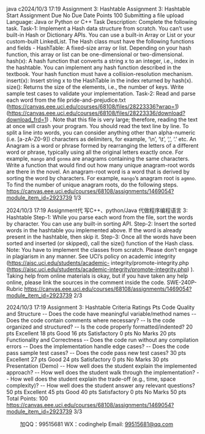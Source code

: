 java c2024/10/3 17:19
Assignment 3: Hashtable
Assignment 3: Hashtable
Start Assignment
Due No Due Date Points 100
Submitting a file upload
Language: Java or Python or C++
Task Description: Complete the following task.
Task-1: Implement a Hash data structure from scratch. You can’t use built-in Hash or Dictionary APIs. You can use a built-in Array or List or your custom-built LinkedList. The Hash class must have the following functions and fields -
HashTable: A fixed-size array or list. Depending on your hash function, this array or list can be one-dimensional or two-dimensional.
hash(x): A hash function that converts a string x to an integer, i.e., index in the hashtable. You can implement any hash function described in the textbook. Your hash function must have a collision-resolution mechanism.
insert(x): Insert string x to the HashTable in the index returned by hash(x). size(): Returns the size of the elements, i.e., the number of keys.
Write sample test cases to validate your implementation.
Task-2: Read and parse each word from the file pride-and-prejudice.txt (https://canvas.eee.uci.edu/courses/68108/files/28223336?wrap=1) (https://canvas.eee.uci.edu/courses/68108/files/28223336/download?download_frd=1) . Note that this file is very large; therefore, reading the text at once will crash your program. You should read the text line by line. To split a line into words, you can consider anything other than alpha-numeric (i.e. [a-zA-Z0-9]) characters as delimiters, for example, ‘\n’, ‘\t’, ‘,’, ‘.’ etc.
An Anagram is a word or phrase formed by rearranging the letters of a different word or phrase, typically using all the original letters exactly once. For example, `mango` and `gonma` are anagrams containing the same characters. Write a function that would find out how many unique anagram-root words are there in the novel. An anagram-root word is a word that is derived by sorting the word by characters. For example, `mango`’s anagram root is `agmno`.
To find the number of unique anagram roots, do the following steps.
        https://canvas.eee.uci.edu/courses/68108/assignments/1469054?module_item_id=2923739 1/3

2024/10/3 17:19 Assignment代 写C++、python/Java
代做程序编程语言 3: Hashtable
Step-1: While you parse each word from the file, sort the words by character. You can use any built-in sorting API.
Step-2: Insert the sorted words in the hashtable you implemented above. If the word is already present in the hashtable, then skip it.
Step-3: Once all the words have been sorted and inserted (or skipped), call the size() function of the Hash class.
Note: You have to implement the classes from scratch. Please don’t engage in plagiarism in any manner. See UCI’s policy on academic integrity (https://aisc.uci.edu/students/academic- integrity/promote-integrity.php (https://aisc.uci.edu/students/academic-integrity/promote-integrity.php) ). Taking help from online materials is okay, but if you have taken any help online, please link the sources in the comment inside the code.
SWE-240P-Rubric
      https://canvas.eee.uci.edu/courses/68108/assignments/1469054?module_item_id=2923739 2/3

2024/10/3 17:19 Assignment 3: Hashtable
    Criteria Ratings Pts
   Code Quality and Structure
-- Does the code have meaningful variable/method names
-- Does the code contain comments where necessary? -- Is the code organized and structured?
-- Is the code properly formatted/indented?
 20 pts Excellent
  18 pts Good
16 pts Satisfactory
 0 pts No Marks
   20 pts
  Functionality and Correctness
-- Does the code run without any compilation errors -- Does the implementation handle edge cases?
-- Does the code pass sample test cases?
-- Does the code pass new test cases?
  30 pts Excellent
  27 pts Good
24 pts Satisfactory
 0 pts No Marks
   30 pts
  Presentation (Demo)
-- How well does the student explain the implemented approach?
-- How well does the student walk through the implementation?
-- How well does the student explain the trade-off (e.g., time, space complexity)?
-- How well does the student answer any relevant questions?
  50 pts Excellent
  45 pts Good
40 pts Satisfactory
 0 pts No Marks
  50 pts
    Total Points: 100
   https://canvas.eee.uci.edu/courses/68108/assignments/1469054?module_item_id=2923739
3/3


         
加QQ：99515681  WX：codinghelp  Email: 99515681@qq.com
